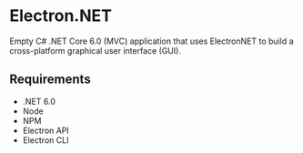 # Electron.NET
Empty C# .NET Core 6.0 (MVC) application that uses ElectronNET to build a cross-platform graphical user interface (GUI).

## Requirements
- .NET 6.0
- Node
- NPM 
- Electron API
- Electron CLI